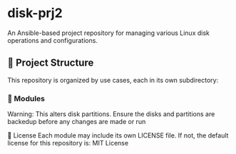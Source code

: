 # disk-prj2

An Ansible-based project repository for managing various Linux disk operations and configurations.

## 📁 Project Structure

This repository is organized by use cases, each in its own subdirectory:


### 📂 Modules

Warning: This alters disk partitions. Ensure the disks and partitions are backedup before any changes are made or run

📄 License
Each module may include its own LICENSE file. If not, the default license for this repository is:
MIT License
